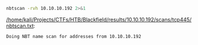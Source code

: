 ```bash
nbtscan -rvh 10.10.10.192 2>&1
```

[/home/kali/Projects/CTFs/HTB/Blackfield/results/10.10.10.192/scans/tcp445/nbtscan.txt](file:///home/kali/Projects/CTFs/HTB/Blackfield/results/10.10.10.192/scans/tcp445/nbtscan.txt):

```
Doing NBT name scan for addresses from 10.10.10.192



```
